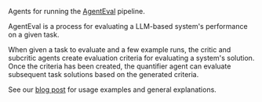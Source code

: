 Agents for running the [AgentEval](https://docs.ag2.ai/blog/2023-11-20-AgentEval/) pipeline.

AgentEval is a process for evaluating a LLM-based system's performance on a given task.

When given a task to evaluate and a few example runs, the critic and subcritic agents create evaluation criteria for evaluating a system's solution. Once the criteria has been created, the quantifier agent can evaluate subsequent task solutions based on the generated criteria.

See our [blog post](https://docs.ag2.ai/blog/2024-06-21-AgentEval) for usage examples and general explanations.
